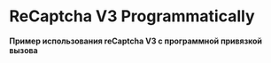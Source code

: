 # ReCaptcha V3 Programmatically

**Пример использования reCaptcha V3 с программной привязкой вызова**